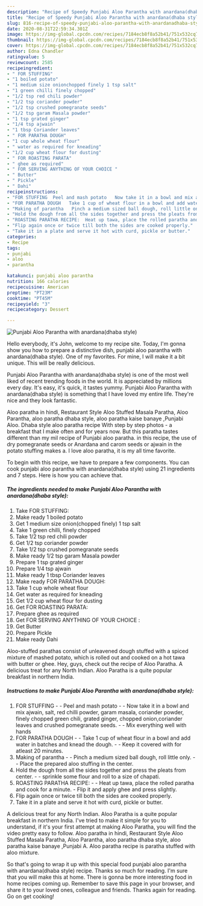 ```yaml
---
description: "Recipe of Speedy Punjabi Aloo Parantha with anardana(dhaba style)"
title: "Recipe of Speedy Punjabi Aloo Parantha with anardana(dhaba style)"
slug: 816-recipe-of-speedy-punjabi-aloo-parantha-with-anardanadhaba-style
date: 2020-08-31T22:59:34.301Z
image: https://img-global.cpcdn.com/recipes/7184ecb8f8a52b41/751x532cq70/punjabi-aloo-parantha-with-anardanadhaba-style-recipe-main-photo.jpg
thumbnail: https://img-global.cpcdn.com/recipes/7184ecb8f8a52b41/751x532cq70/punjabi-aloo-parantha-with-anardanadhaba-style-recipe-main-photo.jpg
cover: https://img-global.cpcdn.com/recipes/7184ecb8f8a52b41/751x532cq70/punjabi-aloo-parantha-with-anardanadhaba-style-recipe-main-photo.jpg
author: Edna Chandler
ratingvalue: 5
reviewcount: 2585
recipeingredient:
- " FOR STUFFING"
- "1 boiled potato"
- "1 medium size onionchopped finely 1 tsp salt"
- "1 green chilli finely chopped"
- "1/2 tsp red chili powder"
- "1/2 tsp coriander powder"
- "1/2 tsp crushed pomegranate seeds"
- "1/2 tsp garam Masala powder"
- "1 tsp grated ginger"
- "1/4 tsp ajwain"
- "1 tbsp Coriander leaves"
- " FOR PARATHA DOUGH"
- "1 cup whole wheat flour"
- " water as required for kneading"
- "1/2 cup wheat flour for dusting"
- " FOR ROASTING PARATA"
- " ghee as required"
- " FOR SERVING ANYTHING OF YOUR CHOICE "
- " Butter"
- " Pickle"
- " Dahi"
recipeinstructions:
- "FOR STUFFING  Peel and mash potato   Now take it in a bowl and mix ajwain, salt, red chilli powder, garam masala, coriander powder, finely chopped green chili, grated ginger, chopped onion,coriander leaves and crushed pomegranate seeds.   Mix everything well with hands"
- "FOR PARATHA DOUGH   Take 1 cup of wheat flour in a bowl and add water in batches and knead the dough.  Keep it covered with for atleast 20 minutes."
- "Making of parantha   Pinch a medium sized ball dough, roll little only.   Place the prepared aloo stuffing in the center."
- "Hold the dough from all the sides together and press the pleats from center.  sprinkle some flour and roll to a size of chapati."
- "ROASTING PARATHA RECIPE:  Heat up tawa, place the rolled paratha and cook for a minute. Flip it and apply ghee and press slightly."
- "Flip again once or twice till both the sides are cooked properly."
- "Take it in a plate and serve it hot with curd, pickle or butter."
categories:
- Recipe
tags:
- punjabi
- aloo
- parantha

katakunci: punjabi aloo parantha 
nutrition: 166 calories
recipecuisine: American
preptime: "PT23M"
cooktime: "PT45M"
recipeyield: "3"
recipecategory: Dessert

---
```



![Punjabi Aloo Parantha with anardana(dhaba style)](https://img-global.cpcdn.com/recipes/7184ecb8f8a52b41/751x532cq70/punjabi-aloo-parantha-with-anardanadhaba-style-recipe-main-photo.jpg)

Hello everybody, it's John, welcome to my recipe site. Today, I'm gonna show you how to prepare a distinctive dish, punjabi aloo parantha with anardana(dhaba style). One of my favorites. For mine, I will make it a bit unique. This will be really delicious.

Punjabi Aloo Parantha with anardana(dhaba style) is one of the most well liked of recent trending foods in the world. It is appreciated by millions every day. It's easy, it's quick, it tastes yummy. Punjabi Aloo Parantha with anardana(dhaba style) is something that I have loved my entire life. They're nice and they look fantastic.

Aloo paratha in hindi, Restaurant Style Aloo Stuffed Masala Paratha, Aloo Parantha, aloo paratha dhaba style, aloo paratha kaise banaye ,Punjabi Aloo. Dhaba style aloo paratha recipe With step by step photos - a breakfast that I make often and for years now. But this paratha tastes different than my mil recipe of Punjabi aloo paratha. in this recipe, the use of dry pomegranate seeds or Anardana and carom seeds or ajwain in the potato stuffing makes a. I love aloo paratha, it is my all time favorite.


To begin with this recipe, we have to prepare a few components. You can cook punjabi aloo parantha with anardana(dhaba style) using 21 ingredients and 7 steps. Here is how you can achieve that.

<!--inarticleads1-->

##### The ingredients needed to make Punjabi Aloo Parantha with anardana(dhaba style):

1. Take  FOR STUFFING:
1. Make ready 1 boiled potato
1. Get 1 medium size onion(chopped finely) 1 tsp salt
1. Take 1 green chilli, finely chopped
1. Take 1/2 tsp red chili powder
1. Get 1/2 tsp coriander powder
1. Take 1/2 tsp crushed pomegranate seeds
1. Make ready 1/2 tsp garam Masala powder
1. Prepare 1 tsp grated ginger
1. Prepare 1/4 tsp ajwain
1. Make ready 1 tbsp Coriander leaves
1. Make ready  FOR PARATHA DOUGH:
1. Take 1 cup whole wheat flour
1. Get  water as required for kneading
1. Get 1/2 cup wheat flour for dusting
1. Get  FOR ROASTING PARATA:
1. Prepare  ghee as required
1. Get  FOR SERVING ANYTHING OF YOUR CHOICE :
1. Get  Butter
1. Prepare  Pickle
1. Make ready  Dahi


Aloo-stuffed parathas consist of unleavened dough stuffed with a spiced mixture of mashed potato, which is rolled out and cooked on a hot tawa with butter or ghee. Hey, guys, check out the recipe of Aloo Paratha. A delicious treat for any North Indian. Aloo Paratha is a quite popular breakfast in northern India. 

<!--inarticleads2-->

##### Instructions to make Punjabi Aloo Parantha with anardana(dhaba style):

1. FOR STUFFING -  - Peel and mash potato  -  - Now take it in a bowl and mix ajwain, salt, red chilli powder, garam masala, coriander powder, finely chopped green chili, grated ginger, chopped onion,coriander leaves and crushed pomegranate seeds.  -  - Mix everything well with hands
1. FOR PARATHA DOUGH  -  - Take 1 cup of wheat flour in a bowl and add water in batches and knead the dough. -  - Keep it covered with for atleast 20 minutes.
1. Making of parantha  -  - Pinch a medium sized ball dough, roll little only.  -  - Place the prepared aloo stuffing in the center.
1. Hold the dough from all the sides together and press the pleats from center. -  - sprinkle some flour and roll to a size of chapati.
1. ROASTING PARATHA RECIPE: -  - Heat up tawa, place the rolled paratha and cook for a minute. - Flip it and apply ghee and press slightly.
1. Flip again once or twice till both the sides are cooked properly.
1. Take it in a plate and serve it hot with curd, pickle or butter.


A delicious treat for any North Indian. Aloo Paratha is a quite popular breakfast in northern India. I&#39;ve tried to make it simple for you to understand, if it&#39;s your first attempt at making Aloo Paratha, you will find the video pretty easy to follow. Aloo paratha in hindi, Restaurant Style Aloo Stuffed Masala Paratha, Aloo Parantha, aloo paratha dhaba style, aloo paratha kaise banaye ,Punjabi A. Aloo paratha recipe is paratha stuffed with aloo mixture. 

So that's going to wrap it up with this special food punjabi aloo parantha with anardana(dhaba style) recipe. Thanks so much for reading. I'm sure that you will make this at home. There is gonna be more interesting food in home recipes coming up. Remember to save this page in your browser, and share it to your loved ones, colleague and friends. Thanks again for reading. Go on get cooking!
